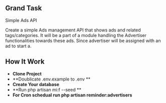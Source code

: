 

## Grand Task

Simple Ads API


Create a simple Ads management API that shows ads and related tags/categories. It will be a part of a module handling the Advertiser
functionalities towards these ads. Since advertiser will be assigned with an ad to start a.

## How It Work



- **Clone Project**
- **Doublicate .env.example to .env **
- **Create Your database**
- **Run php artisan mi:f --seed **
- **For Cron schedual run  php artisan reminder:advertisers**
